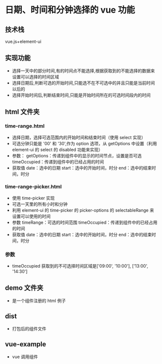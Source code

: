 # 日期、时间和分钟选择的 vue 功能

## 技术栈

vue.js+element-ui

## 实现功能

- 选择一天中的部分时间,有的时间点不能选择,根据获取到的不能选择的数据来设置可以选择的时间区域
- 选择日期后,判断可选的开始时间,只能选不在不可选中的并且只能是当前时间以后的
- 选择开始时间后,判断结束时间,只能是开始时间所在的可选时间段内的时间

## html 文件夹

### time-range.html

- 选择日期，选择可选范围内的开始时间和结束时间（使用 select 实现）
- 可选分钟只能是 '00' 和 '30',作为 option 选项，从 getOptions 中设置（利用 element-ui 的 select 的 disabled 功能来实现）
- 参数：
  getOptions：传递到组件中的显示的时间节点，设置是否可选
  timeOccupied：传递到组件中的已经占用的时间
- 获取值
  date：选中的日期
  start：选中的开始时间，时分
  end：选中的结束时间，时分

### time-range-picker.html

- 使用 time-picker 实现
- 可选一天里的所有小时和分钟
- 利用 element-ui 的 time-picker 的 picker-options 的 selectableRange 来设置可以使用的时间
- 参数
  timeRange：可选的时间范围
  timeOccupied：传递到组件中的已经占用的时间
- 获取值
  date：选中的日期
  start：选中的开始时间，时分
  end：选中的结束时间，时分

### 参数

- timeOccupied 获取到的不可选择时间区域是['09:00', '10:00'], ['13:00', '14:30']

## demo 文件夹

- 是一个组件注册的 html 例子

## dist

- 打包后的组件文件

## vue-example

- vue 调用组件
